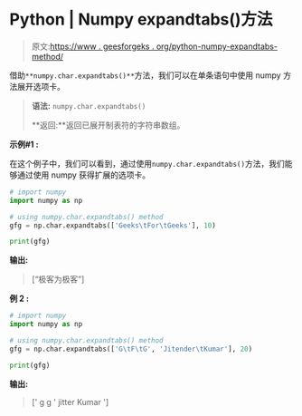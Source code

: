 # Python | Numpy expandtabs()方法

> 原文:[https://www . geesforgeks . org/python-numpy-expandtabs-method/](https://www.geeksforgeeks.org/python-numpy-expandtabs-method/)

借助`**numpy.char.expandtabs()**`方法，我们可以在单条语句中使用 numpy 方法展开选项卡。

> **语法:** `numpy.char.expandtabs()`
> 
> **返回:**返回已展开制表符的字符串数组。

**示例#1 :**

在这个例子中，我们可以看到，通过使用`numpy.char.expandtabs()`方法，我们能够通过使用 numpy 获得扩展的选项卡。

```py
# import numpy
import numpy as np

# using numpy.char.expandtabs() method
gfg = np.char.expandtabs(['Geeks\tFor\tGeeks'], 10)

print(gfg)
```

**输出:**

> [“极客为极客”]

**例 2 :**

```py
# import numpy
import numpy as np

# using numpy.char.expandtabs() method
gfg = np.char.expandtabs(['G\tF\tG', 'Jitender\tKumar'], 20)

print(gfg)
```

**输出:**

> [' g g ' jitter Kumar ']